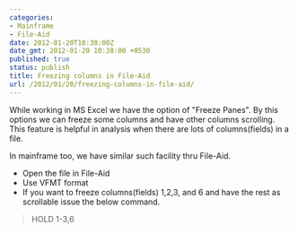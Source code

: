 ```yaml
---
categories:
- Mainframe
- File-Aid
date: 2012-01-20T10:38:00Z
date_gmt: 2012-01-20 10:38:00 +0530
published: true
status: publish
title: Freezing columns in File-Aid
url: /2012/01/20/freezing-columns-in-file-aid/
---
```


While working in MS Excel we have the option of "Freeze Panes". By this options we can freeze some columns and have other columns scrolling. This feature is helpful in analysis when there are lots of columns(fields) in a file.

In mainframe too, we have similar such facility thru File-Aid.

- Open the file in File-Aid
- Use VFMT format
- If you want to freeze columns(fields) 1,2,3, and 6 and have the rest as scrollable issue the below command.

> HOLD 1-3,6 
